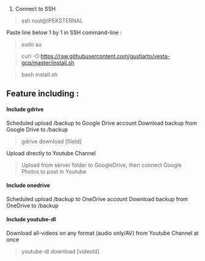 1. Connect to SSH

> ssh root@IPEKSTERNAL

Paste line below 1 by 1 in SSH command-line :

> sudo su

> curl -O https://raw.githubusercontent.com/gustiarto/vesta-gcp/master/install.sh

> bash install.sh

## Feature including :
#### Include gdrive
Scheduled upload /backup to Google Drive account
Download backup from Google Drive to /backup

> gdrive download [fileId]

Upload directly to Youtube Channel

> Upload from server folder to GoogleDrive, then connect Google Photos to post in Youtube

#### Include onedrive
Scheduled upload /backup to OneDrive account
Download backup from OneDrive to /backup

#### Include youtube-dl
Download all-videos on any format (audio only/AV) from Youtube Channel at once

> youtube-dl download [videoId]
